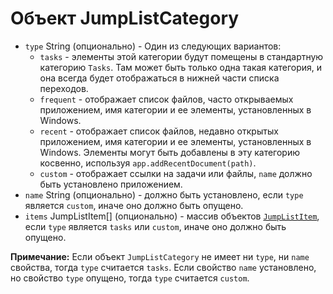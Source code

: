 # Объект JumpListCategory

* `type` String (опционально) - Один из следующих вариантов:
  * `tasks` - элементы этой категории будут помещены в стандартную категорию `Tasks`. Там может быть только одна такая категория, и она всегда будет отображаться в нижней части списка переходов.
  * `frequent` - отображает список файлов, часто открываемых приложением, имя категории и ее элементы, установленных в Windows.
  * `recent` - отображает список файлов, недавно открытых приложением, имя категории и ее элементы, установленных в Windows. Элементы могут быть добавлены в эту категорию косвенно, используя `app.addRecentDocument(path)`.
  * `custom` - отображает ссылки на задачи или файлы, `name` должно быть установлено приложением.
* `name` String (опционально) - должно быть установлено, если `type` является `custom`, иначе оно должно быть опущено.
* `items` JumpListItem[] (опционально) - массив объектов [`JumpListItem`](jump-list-item.md), если `type` является `tasks` или `custom`, иначе оно должно быть опущено.

**Примечание:** Если объект `JumpListCategory` не имеет ни `type`, ни `name` свойства, тогда `type` считается `tasks`. Если свойство `name` установлено, но свойство `type` опущено, тогда `type` считается `custom`.
